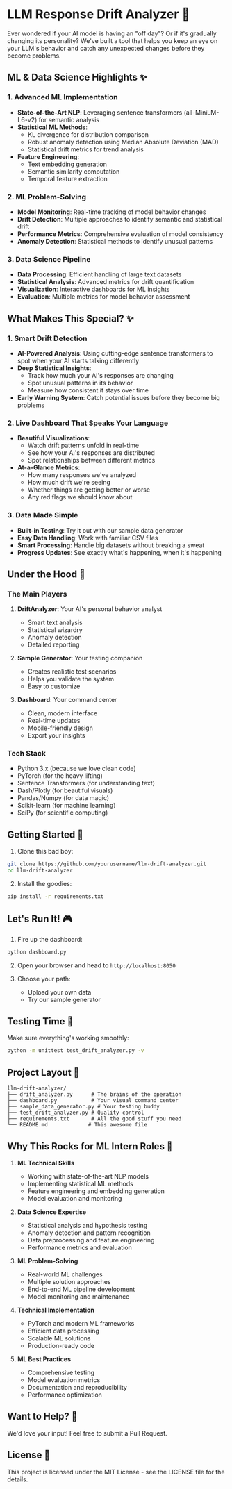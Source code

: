 # LLM Response Drift Analyzer 🚀

Ever wondered if your AI model is having an "off day"? Or if it's gradually changing its personality? We've built a tool that helps you keep an eye on your LLM's behavior and catch any unexpected changes before they become problems.

## ML & Data Science Highlights ✨

### 1. Advanced ML Implementation
- **State-of-the-Art NLP**: Leveraging sentence transformers (all-MiniLM-L6-v2) for semantic analysis
- **Statistical ML Methods**: 
  - KL divergence for distribution comparison
  - Robust anomaly detection using Median Absolute Deviation (MAD)
  - Statistical drift metrics for trend analysis
- **Feature Engineering**: 
  - Text embedding generation
  - Semantic similarity computation
  - Temporal feature extraction

### 2. ML Problem-Solving
- **Model Monitoring**: Real-time tracking of model behavior changes
- **Drift Detection**: Multiple approaches to identify semantic and statistical drift
- **Performance Metrics**: Comprehensive evaluation of model consistency
- **Anomaly Detection**: Statistical methods to identify unusual patterns

### 3. Data Science Pipeline
- **Data Processing**: Efficient handling of large text datasets
- **Statistical Analysis**: Advanced metrics for drift quantification
- **Visualization**: Interactive dashboards for ML insights
- **Evaluation**: Multiple metrics for model behavior assessment

## What Makes This Special? ✨

### 1. Smart Drift Detection
- **AI-Powered Analysis**: Using cutting-edge sentence transformers to spot when your AI starts talking differently
- **Deep Statistical Insights**: 
  - Track how much your AI's responses are changing
  - Spot unusual patterns in its behavior
  - Measure how consistent it stays over time
- **Early Warning System**: Catch potential issues before they become big problems

### 2. Live Dashboard That Speaks Your Language
- **Beautiful Visualizations**:
  - Watch drift patterns unfold in real-time
  - See how your AI's responses are distributed
  - Spot relationships between different metrics
- **At-a-Glance Metrics**:
  - How many responses we've analyzed
  - How much drift we're seeing
  - Whether things are getting better or worse
  - Any red flags we should know about

### 3. Data Made Simple
- **Built-in Testing**: Try it out with our sample data generator
- **Easy Data Handling**: Work with familiar CSV files
- **Smart Processing**: Handle big datasets without breaking a sweat
- **Progress Updates**: See exactly what's happening, when it's happening

## Under the Hood 🔧

### The Main Players

1. **DriftAnalyzer**: Your AI's personal behavior analyst
   - Smart text analysis
   - Statistical wizardry
   - Anomaly detection
   - Detailed reporting

2. **Sample Generator**: Your testing companion
   - Creates realistic test scenarios
   - Helps you validate the system
   - Easy to customize

3. **Dashboard**: Your command center
   - Clean, modern interface
   - Real-time updates
   - Mobile-friendly design
   - Export your insights

### Tech Stack
- Python 3.x (because we love clean code)
- PyTorch (for the heavy lifting)
- Sentence Transformers (for understanding text)
- Dash/Plotly (for beautiful visuals)
- Pandas/Numpy (for data magic)
- Scikit-learn (for machine learning)
- SciPy (for scientific computing)

## Getting Started 🚀

1. Clone this bad boy:
```bash
git clone https://github.com/yourusername/llm-drift-analyzer.git
cd llm-drift-analyzer
```

2. Install the goodies:
```bash
pip install -r requirements.txt
```

## Let's Run It! 🎮

1. Fire up the dashboard:
```bash
python dashboard.py
```

2. Open your browser and head to `http://localhost:8050`

3. Choose your path:
   - Upload your own data
   - Try our sample generator

## Testing Time 🧪

Make sure everything's working smoothly:
```bash
python -m unittest test_drift_analyzer.py -v
```

## Project Layout 📁
```
llm-drift-analyzer/
├── drift_analyzer.py      # The brains of the operation
├── dashboard.py           # Your visual command center
├── sample_data_generator.py # Your testing buddy
├── test_drift_analyzer.py # Quality control
├── requirements.txt       # All the good stuff you need
└── README.md             # This awesome file
```

## Why This Rocks for ML Intern Roles 🎯

1. **ML Technical Skills**
   - Working with state-of-the-art NLP models
   - Implementing statistical ML methods
   - Feature engineering and embedding generation
   - Model evaluation and monitoring

2. **Data Science Expertise**
   - Statistical analysis and hypothesis testing
   - Anomaly detection and pattern recognition
   - Data preprocessing and feature engineering
   - Performance metrics and evaluation

3. **ML Problem-Solving**
   - Real-world ML challenges
   - Multiple solution approaches
   - End-to-end ML pipeline development
   - Model monitoring and maintenance

4. **Technical Implementation**
   - PyTorch and modern ML frameworks
   - Efficient data processing
   - Scalable ML solutions
   - Production-ready code

5. **ML Best Practices**
   - Comprehensive testing
   - Model evaluation metrics
   - Documentation and reproducibility
   - Performance optimization

## Want to Help? 🤝

We'd love your input! Feel free to submit a Pull Request.

## License 📄

This project is licensed under the MIT License - see the LICENSE file for the details. 